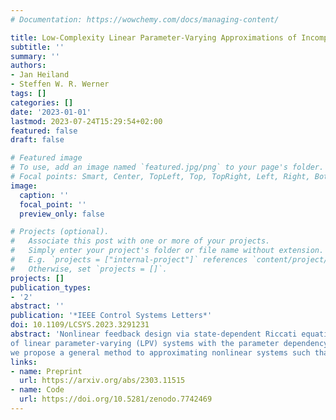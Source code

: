 ```yaml
---
# Documentation: https://wowchemy.com/docs/managing-content/

title: Low-Complexity Linear Parameter-Varying Approximations of Incompressible Navier-Stokes Equations for Truncated State-Dependent Riccati Feedback
subtitle: ''
summary: ''
authors:
- Jan Heiland
- Steffen W. R. Werner
tags: []
categories: []
date: '2023-01-01'
lastmod: 2023-07-24T15:29:54+02:00
featured: false
draft: false

# Featured image
# To use, add an image named `featured.jpg/png` to your page's folder.
# Focal points: Smart, Center, TopLeft, Top, TopRight, Left, Right, BottomLeft, Bottom, BottomRight.
image:
  caption: ''
  focal_point: ''
  preview_only: false

# Projects (optional).
#   Associate this post with one or more of your projects.
#   Simply enter your project's folder or file name without extension.
#   E.g. `projects = ["internal-project"]` references `content/project/deep-learning/index.md`.
#   Otherwise, set `projects = []`.
projects: []
publication_types:
- '2'
abstract: ''
publication: '*IEEE Control Systems Letters*'
doi: 10.1109/LCSYS.2023.3291231
abstract: 'Nonlinear feedback design via state-dependent Riccati equations is well established but unfeasible for large-scale systems because of computational costs. If the system can be embedded in the class
of linear parameter-varying (LPV) systems with the parameter dependency being affine-linear, then the nonlinear feedback law has a series expansion with constant and precomputable coefficients. In this work,
we propose a general method to approximating nonlinear systems such that the series expansion is possible and efficient even for high-dimensional systems. We lay out the stabilization of incompressible Navier- Stokes equations as application, discuss the numerical solution of the involved matrix-valued equations, and confirm the performance of the approach in a numerical example.'
links:
- name: Preprint
  url: https://arxiv.org/abs/2303.11515
- name: Code
  url: https://doi.org/10.5281/zenodo.7742469
---
```

